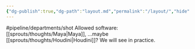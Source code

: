 ```yaml
---
{"dg-publish":true,"dg-path":"layout.md","permalink":"/layout/","hide":true}
---
```


#pipeline/departments/shot 
Allowed software: [[sprouts/thoughts/Maya\|Maya]], ...maybe [[sprouts/thoughts/Houdini\|Houdini]]? We will see in practice.